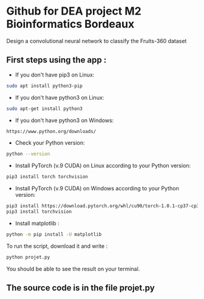 # Github for DEA project M2 Bioinformatics Bordeaux
Design a convolutional neural network to classify the Fruits-360 dataset

## First steps using the app :
- If you don't have pip3 on Linux:
```bash
sudo apt install python3-pip
```
- If you don't have python3 on Linux:
```bash
sudo apt-get install python3
```
- If you don't have python3 on Windows:
```bash
https://www.python.org/downloads/
```
- Check your Python version:
```bash
python --version
```
- Install PyTorch (v.9 CUDA) on Linux according to your Python version:
```bash
pip3 install torch torchvision
```
- Install PyTorch (v.9 CUDA) on Windows according to your Python version:
```bash
pip3 install https://download.pytorch.org/whl/cu90/torch-1.0.1-cp37-cp37m-win_amd64.whl
pip3 install torchvision
```

- Install matplotlib : 
```bash
python -m pip install -U matplotlib
```


To run the script, download it and write :
```bash
python projet.py
```

You should be able to see the result on your terminal.

## The source code is in the file projet.py 

